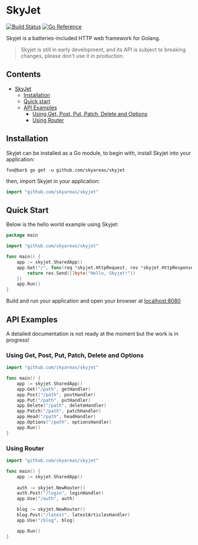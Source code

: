 # SkyJet

[![Build Status](https://github.com/skyareas/skyjet/workflows/Release/badge.svg)](https://github.com/skyareas/skyjet/actions?query=workflow%3ARelease)
[![Go Reference](https://pkg.go.dev/badge/github.com/skyareas/skyjet.svg)](https://pkg.go.dev/github.com/skyareas/skyjet)

Skyjet is a batteries-included HTTP web framework for Golang.

> Skyjet is still in early development, and its API is subject to breaking changes, please don't use it in production.

## Contents

- [SkyJet](#skyJet)
  - [Installation](#installation)
  - [Quick start](#quick-start)
  - [API Examples](#api-examples)
    - [Using Get, Post, Put, Patch, Delete and Options](#using-get-post-put-patch-delete-and-options)
    - [Using Router](#using-router)

## Installation

Skyjet can be installed as a Go module, to begin with, install Skyjet into your application:

```console
foo@bar$ go get -u github.com/skyareas/skyjet
```

then, import Skyjet in your application:

```go
import "github.com/skyareas/skyjet"
```

## Quick Start

Below is the hello world example using Skyjet:

```go
package main

import "github.com/skyareas/skyjet"

func main() {
    app := skyjet.SharedApp()
    app.Get("/", func(req *skyjet.HttpRequest, res *skyjet.HttpResponse) error {
        return res.Send([]byte("Hello, Skyjet!"))
    })
    app.Run()
}
```

Build and run your application and open your browser at [localhost:8080](//localhost:8080)

## API Examples

A detailed documentation is not ready at the moment but the work is in progress!

### Using Get, Post, Put, Patch, Delete and Options

```go
import "github.com/skyareas/skyjet"

func main() {
    app := skyjet.SharedApp()
    app.Get("/path", getHandler)
    app.Post("/path", postHandler)
    app.Put("/path", putHandler)
    app.Delete("/path", deleteHandler)
    app.Patch("/path", patchHandler)
    app.Head("/path", headHandler)
    app.Options("/path", optionsHandler)
    app.Run()
}
```

### Using Router

```go
import "github.com/skyareas/skyjet"

func main() {
    app := skyjet.SharedApp()
	
    auth := skyjet.NewRouter()
    auth.Post("/login", loginHandler)
    app.Use("/auth", auth)

    blog := skyjet.NewRouter()
    blog.Post("/latest", latestArticlesHandler)
    app.Use("/blog", blog)

    app.Run()
}
```

